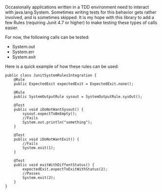 Occasionally applications written in a TDD environment need to interact with java.lang.System. Sometimes writing tests for this behavior gets rather involved, and is sometimes skipped. It is my hope with this library to add a few Rules (requiring Junit 4.7 or higher) to make testing these types of calls easier.

For now, the following calls can be tested:
  * System.out
  * System.err
  * System.exit

Here is a quick example of how these rules can be used:
```
public class JunitSystemRulesIntegration {
	@Rule
	public ExpectedExit expectedExit = ExpectedExit.none();

	@Rule
	public SystemOutputRule sysout = SystemOutputRule.sysOut();
	
	@Test
	public void iDoNotWantSysout() {
		sysout.expectToBeEmpty();
		//Fails
		System.out.println("something");
	}
	
	@Test
	public void iDoNotWantExit() {
		//Fails
		System.exit(1);
	}
	
	@Test
	public void exitWithDiffentStatus() {
		expectedExit.expectToExitWithStatus(2);
		//Passes
		System.exit(2);
	}
}
```